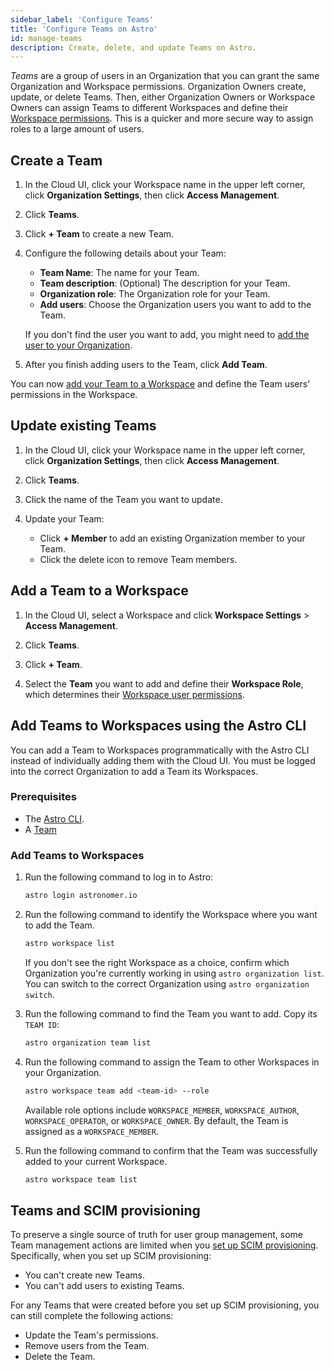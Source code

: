 ```yaml
---
sidebar_label: 'Configure Teams'
title: 'Configure Teams on Astro'
id: manage-teams
description: Create, delete, and update Teams on Astro.
---
```


_Teams_ are a group of users in an Organization that you can grant the same Organization and Workspace permissions. Organization Owners create, update, or delete Teams. Then, either Organization Owners or Workspace Owners can assign Teams to different Workspaces and define their [Workspace permissions](astro/user-permissions.md#workspace-roles). This is a quicker and more secure way to assign roles to a large amount of users. 

## Create a Team

1. In the Cloud UI, click your Workspace name in the upper left corner, click **Organization Settings**, then click **Access Management**.

2. Click **Teams**.

3. Click **+ Team** to create a new Team.

4. Configure the following details about your Team:

    - **Team Name**: The name for your Team.
    - **Team description**: (Optional) The description for your Team.
    - **Organization role**: The Organization role for your Team. 
    - **Add users**: Choose the Organization users you want to add to the Team. 

    If you don't find the user you want to add, you might need to [add the user to your Organization](manage-organization-users.md#add-a-user-to-an-organization).

5. After you finish adding users to the Team, click **Add Team**.

You can now [add your Team to a Workspace](manage-teams.md#add-a-team-to-a-workspace) and define the Team users' permissions in the Workspace.

## Update existing Teams

1. In the Cloud UI, click your Workspace name in the upper left corner, click **Organization Settings**, then click **Access Management**.

2. Click **Teams**.

3. Click the name of the Team you want to update.

4. Update your Team:

    - Click **+ Member** to add an existing Organization member to your Team.
    - Click the delete icon to remove Team members.

## Add a Team to a Workspace

1. In the Cloud UI, select a Workspace and click **Workspace Settings** > **Access Management**.

2. Click **Teams**.

3. Click **+ Team**.

4. Select the **Team** you want to add and define their **Workspace Role**, which determines their [Workspace user permissions](/astro/user-permissions.md#workspace-roles).

## Add Teams to Workspaces using the Astro CLI

You can add a Team to Workspaces programmatically with the Astro CLI instead of individually adding them with the Cloud UI. You must be logged into the correct Organization to add a Team its Workspaces.

### Prerequisites

- The [Astro CLI](cli/install-cli.md).
- A [Team](#create-a-team)

### Add Teams to Workspaces

1. Run the following command to log in to Astro:

    ```sh
    astro login astronomer.io
    ```

2. Run the following command to identify the Workspace where you want to add the Team.
    
    ```sh
    astro workspace list
    ```

    If you don't see the right Workspace as a choice, confirm which Organization you're currently working in using `astro organization list`. You can switch to the correct Organization using `astro organization switch`.


3. Run the following command to find the Team you want to add. Copy its `TEAM ID`:

    ```sh
    astro organization team list
    ```

4. Run the following command to assign the Team to other Workspaces in your Organization.

    ```sh
    astro workspace team add <team-id> --role
    ```

    Available role options include `WORKSPACE_MEMBER`, `WORKSPACE_AUTHOR`, `WORKSPACE_OPERATOR`, or `WORKSPACE_OWNER`. By default, the Team is assigned as a `WORKSPACE_MEMBER`.

5. Run the following command to confirm that the Team was successfully added to your current Workspace.

    ```sh
    astro workspace team list
    ```

## Teams and SCIM provisioning

To preserve a single source of truth for user group management, some Team management actions are limited when you [set up SCIM provisioning](set-up-scim-provisioning.md). Specifically, when you set up SCIM provisioning:

- You can't create new Teams.
- You can't add users to existing Teams.

For any Teams that were created before you set up SCIM provisioning, you can still complete the following actions:

- Update the Team's permissions.
- Remove users from the Team.
- Delete the Team.
